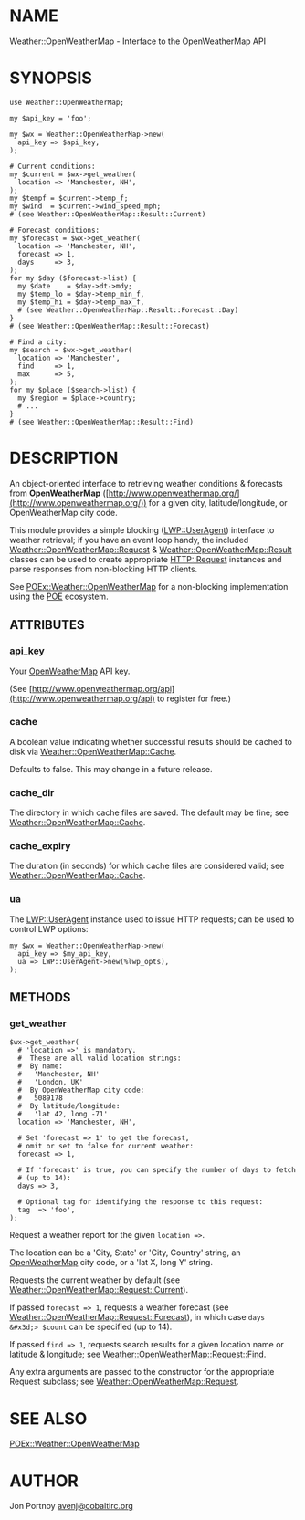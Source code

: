 # NAME

Weather::OpenWeatherMap - Interface to the OpenWeatherMap API

# SYNOPSIS

    use Weather::OpenWeatherMap;

    my $api_key = 'foo';

    my $wx = Weather::OpenWeatherMap->new(
      api_key => $api_key,
    );

    # Current conditions:
    my $current = $wx->get_weather(
      location => 'Manchester, NH',
    );
    my $tempf = $current->temp_f;
    my $wind  = $current->wind_speed_mph;
    # (see Weather::OpenWeatherMap::Result::Current)

    # Forecast conditions:
    my $forecast = $wx->get_weather(
      location => 'Manchester, NH',
      forecast => 1,
      days     => 3,
    );
    for my $day ($forecast->list) {
      my $date    = $day->dt->mdy;
      my $temp_lo = $day->temp_min_f,
      my $temp_hi = $day->temp_max_f,
      # (see Weather::OpenWeatherMap::Result::Forecast::Day)
    }
    # (see Weather::OpenWeatherMap::Result::Forecast)

    # Find a city:
    my $search = $wx->get_weather(
      location => 'Manchester',
      find     => 1,
      max      => 5,
    );
    for my $place ($search->list) {
      my $region = $place->country;
      # ...
    }
    # (see Weather::OpenWeatherMap::Result::Find)

# DESCRIPTION

An object-oriented interface to retrieving weather conditions & forecasts from
**OpenWeatherMap** ([http://www.openweathermap.org/](http://www.openweathermap.org/)) for a given city,
latitude/longitude, or OpenWeatherMap city code.

This module provides a simple blocking ([LWP::UserAgent](https://metacpan.org/pod/LWP::UserAgent)) interface to
weather retrieval; if you have an event loop handy, the included
[Weather::OpenWeatherMap::Request](https://metacpan.org/pod/Weather::OpenWeatherMap::Request) & [Weather::OpenWeatherMap::Result](https://metacpan.org/pod/Weather::OpenWeatherMap::Result)
classes can be used to create appropriate [HTTP::Request](https://metacpan.org/pod/HTTP::Request) instances and parse
responses from non-blocking HTTP clients.

See [POEx::Weather::OpenWeatherMap](https://metacpan.org/pod/POEx::Weather::OpenWeatherMap) for a non-blocking implementation using
the [POE](https://metacpan.org/pod/POE) ecosystem.

## ATTRIBUTES

### api\_key

Your [OpenWeatherMap](http://www.openweathermap.org/) API key.

(See [http://www.openweathermap.org/api](http://www.openweathermap.org/api) to register for free.)

### cache

A boolean value indicating whether successful results should be cached to
disk via [Weather::OpenWeatherMap::Cache](https://metacpan.org/pod/Weather::OpenWeatherMap::Cache).

Defaults to false. This may change in a future release.

### cache\_dir

The directory in which cache files are saved. The default may be fine; see
[Weather::OpenWeatherMap::Cache](https://metacpan.org/pod/Weather::OpenWeatherMap::Cache).

### cache\_expiry

The duration (in seconds) for which cache files are considered valid; see
[Weather::OpenWeatherMap::Cache](https://metacpan.org/pod/Weather::OpenWeatherMap::Cache).

### ua

The [LWP::UserAgent](https://metacpan.org/pod/LWP::UserAgent) instance used to issue HTTP requests; can be used to
control LWP options:

    my $wx = Weather::OpenWeatherMap->new(
      api_key => $my_api_key,
      ua => LWP::UserAgent->new(%lwp_opts),  
    );

## METHODS

### get\_weather

    $wx->get_weather(
      # 'location =>' is mandatory.
      #  These are all valid location strings:
      #  By name:
      #   'Manchester, NH'
      #   'London, UK'
      #  By OpenWeatherMap city code:
      #   5089178
      #  By latitude/longitude:
      #   'lat 42, long -71'
      location => 'Manchester, NH',

      # Set 'forecast => 1' to get the forecast,
      # omit or set to false for current weather:
      forecast => 1,

      # If 'forecast' is true, you can specify the number of days to fetch
      # (up to 14):
      days => 3,

      # Optional tag for identifying the response to this request:
      tag  => 'foo',
    );

Request a weather report for the given `location =>`.

The location can be a 'City, State' or 'City, Country' string, an
[OpenWeatherMap](http://www.openweathermap.org/) city code, or a 'lat X, long
Y' string.

Requests the current weather by default (see
[Weather::OpenWeatherMap::Request::Current](https://metacpan.org/pod/Weather::OpenWeatherMap::Request::Current)).

If passed `forecast => 1`, requests a weather forecast (see
[Weather::OpenWeatherMap::Request::Forecast](https://metacpan.org/pod/Weather::OpenWeatherMap::Request::Forecast)), in which case `days
&#x3d;> $count` can be specified (up to 14).

If passed `find => 1`, requests search results for a given location name
or latitude & longitude; see [Weather::OpenWeatherMap::Request::Find](https://metacpan.org/pod/Weather::OpenWeatherMap::Request::Find).

Any extra arguments are passed to the constructor for the appropriate Request
subclass; see [Weather::OpenWeatherMap::Request](https://metacpan.org/pod/Weather::OpenWeatherMap::Request).

# SEE ALSO

[POEx::Weather::OpenWeatherMap](https://metacpan.org/pod/POEx::Weather::OpenWeatherMap)

# AUTHOR

Jon Portnoy <avenj@cobaltirc.org>
